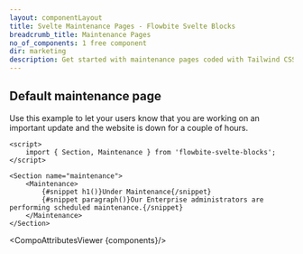 ```yaml
---
layout: componentLayout
title: Svelte Maintenance Pages - Flowbite Svelte Blocks
breadcrumb_title: Maintenance Pages
no_of_components: 1 free component
dir: marketing
description: Get started with maintenance pages coded with Tailwind CSS to show your users when you are currently working on an update and the website is not accessible.
---
```


<script>
  import { TableProp, TableDefaultRow, CompoAttributesViewer } from '../utils'
  const components = 'Maintenance, Section'
</script>

## Default maintenance page

Use this example to let your users know that you are working on an important update and the website is down for a couple of hours.

```svelte example
<script>
	import { Section, Maintenance } from 'flowbite-svelte-blocks';
</script>

<Section name="maintenance">
	<Maintenance>
		{#snippet h1()}Under Maintenance{/snippet}
		{#snippet paragraph()}Our Enterprise administrators are performing scheduled maintenance.{/snippet}
	</Maintenance>
</Section>
```

<CompoAttributesViewer {components}/>
